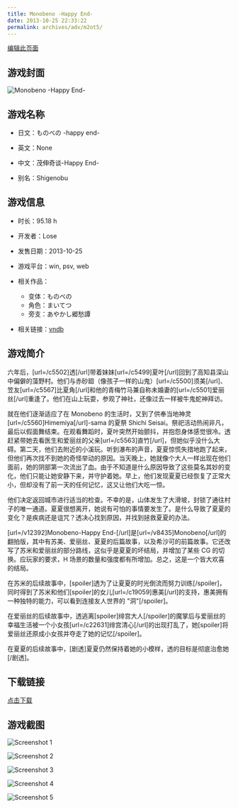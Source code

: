 ```yaml
---
title: Monobeno -Happy End-
date: 2013-10-25 22:33:22
permalink: archives/adv/m2ot5/
---
```

[编辑此页面](https://github.com/ACG-3/ADV3-source/blob/main/source/_posts/NEKOKORO.md)

## 游戏封面

![Monobeno -Happy End-](https://pan.timero.xyz/d/onedrive/img_lib_001/Monobeno%20-Happy%20End-_cover.avif)


## 游戏名称

- 日文：ものべの -happy end-
- 英文：None
- 中文：茂伸奇谈-Happy End-

- 别名：Shigenobu


## 游戏信息

- 时长：95.18 h
- 开发者：Lose
- 发售日期：2013-10-25
- 游戏平台：win, psv, web
- 相关作品：
   - 变体：ものべの
   - 角色：まいてつ
   - 旁支：あやかし郷愁譚

- 相关链接：[vndb](https://vndb.org/v12392)


## 游戏简介

六年后，[url=/c5502]透[/url]带着妹妹[url=/c5499]夏叶[/url]回到了高知县深山中偏僻的藻野村。他们与赤砂廻（像孩子一样的山鬼）[url=/c5500]须美[/url]、笠友[url=/c5567]比夏角[/url]和他的青梅竹马兼自称未婚妻的[url=/c5501]爱丽丝[/url]重逢了。他们在山上玩耍，参观了神社，还像过去一样被牛鬼蛇神拜访。

就在他们逐渐适应了在 Monobeno 的生活时，又到了供奉当地神灵 [url=/c5560]Himemiya[/url]-sama 的夏祭 Shichi Seisai。祭祀活动热闹非凡，最后以假面舞结束。在观看舞蹈时，夏叶突然开始颤抖，并抱怨身体感觉很冷。透赶紧带她去看医生和爱丽丝的父亲[url=/c5563]直竹[/url]，但她似乎没什么大碍。第二天，他们去附近的小溪玩。听到瀑布的声音，夏夏惊慌失措地跑了起来，但他们再次找不到她的奇怪举动的原因。当天晚上，她就像个大人一样出现在他们面前，她的阴部第一次流出了血。由于不知道是什么原因导致了这些莫名其妙的变化，他们只能让她安静下来，并守护着她。早上，他们发现夏夏已经恢复了正常大小，但却没有了前一天的任何记忆，这又让他们大吃一惊。

他们决定返回城市进行适当的检查。不幸的是，山体发生了大滑坡，封锁了通往村子的唯一通道。夏夏很想离开，她说有可怕的事情要发生了。是什么导致了夏夏的变化？是疾病还是诅咒？透决心找到原因，并找到拯救夏夏的办法。



[url=/v12392]Monobeno-Happy End-[/url]是[url=/v8435]Monobeno[/url]的翻拍版，其中有苏美、爱丽丝、夏夏的后篇故事，以及希沙可的前篇故事。它还改写了苏米和爱丽丝的部分路线，这似乎是夏夏的坏结局，并增加了某些 CG 的切换。应玩家的要求，H 场景的数量和强度都有所增加。总之，这是一个皆大欢喜的结局。

在苏米的后续故事中，[spoiler]透为了让夏夏的时光倒流而努力训练[/spoiler]，同时得到了苏米和他们[spoiler]的女儿[url=/c19059]惠美[/url]的支持，惠美拥有一种独特的能力，可以看到连接友人世界的 "洞"[/spoiler]。

在爱丽丝的后续故事中，透逃离[spoiler]绯宫大人[/spoiler]的魔掌后与爱丽丝的幸福生活被一个小女孩[url=/c22631]绯宫清心[/url]的出现打乱了，她[spoiler]将爱丽丝还原成小女孩并夺走了她的记忆[/spoiler]。

在夏夏的后续故事中，[剧透]夏夏仍然保持着她的小模样，透的目标是彻底治愈她[/剧透]。




## 下载链接

[点击下载](https://pan.timero.xyz/onedrive/adv_lib_001/NEKOKORO)


## 游戏截图


![Screenshot 1](https://pan.timero.xyz/d/onedrive/img_lib_001/Monobeno%20-Happy%20End-_Screenshot_1.avif)

![Screenshot 2](https://pan.timero.xyz/d/onedrive/img_lib_001/Monobeno%20-Happy%20End-_Screenshot_2.avif)

![Screenshot 3](https://pan.timero.xyz/d/onedrive/img_lib_001/Monobeno%20-Happy%20End-_Screenshot_3.avif)

![Screenshot 4](https://pan.timero.xyz/d/onedrive/img_lib_001/Monobeno%20-Happy%20End-_Screenshot_4.avif)

![Screenshot 5](https://pan.timero.xyz/d/onedrive/img_lib_001/Monobeno%20-Happy%20End-_Screenshot_5.avif)

